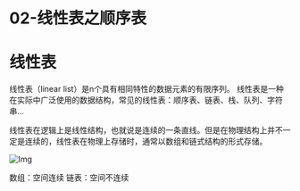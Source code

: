 # 02-线性表之顺序表

# 线性表
线性表（linear list）是n个具有相同特性的数据元素的有限序列。 线性表是一种在实际中广泛使用的数据结构，常见的线性表：顺序表、链表、栈、队列、字符串...

线性表在逻辑上是线性结构，也就说是连续的一条直线。但是在物理结构上并不一定是连续的，线性表在物理上存储时，通常以数组和链式结构的形式存储。

![Img](/00-嵌入式软件工程师/02-数据结构%28C语言实现%29/02-数据结构网课/FILES/02-线性表之顺序表.md/img-20230329161032.png)

数组：空间连续
链表：空间不连续















































